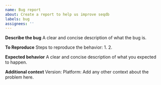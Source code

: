 ```yaml
---
name: Bug report
about: Create a report to help us improve seqdb
labels: bug
assignees: ''
---
```


**Describe the bug**
A clear and concise description of what the bug is.

**To Reproduce**
Steps to reproduce the behavior:
1. 
2. 

**Expected behavior**
A clear and concise description of what you expected to happen.

**Additional context**
Version:
Platform:
Add any other context about the problem here.
